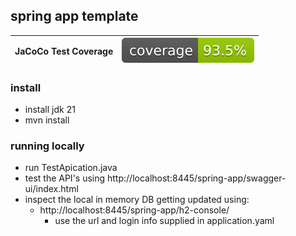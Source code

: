 ## spring app template

| __JaCoCo Test Coverage__ | [![coverage](https://raw.githubusercontent.com/ebritt07/spring-app/badges/jacoco.svg)](https://github.com/ebritt07/spring-app/actions/workflows/build.yml) |
|:-------------------------|:-----------------------------------------------------------------------------------------------------------------------------------------------------------|

### install

- install jdk 21
- mvn install

### running locally

- run TestApication.java
- test the API's using http://localhost:8445/spring-app/swagger-ui/index.html
- inspect the local in memory DB getting updated using:
    - http://localhost:8445/spring-app/h2-console/
        - use the url and login info supplied in application.yaml
